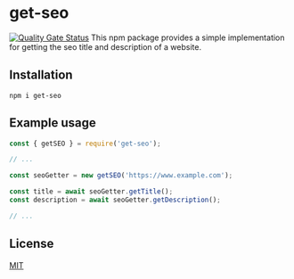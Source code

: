 # get-seo
[![Quality Gate Status](https://sonarcloud.io/api/project_badges/measure?project=maaaathis_get-seo&metric=alert_status)](https://sonarcloud.io/summary/new_code?id=maaaathis_get-seo)
This npm package provides a simple implementation for getting the seo title and description of a website.

## Installation

```shell
npm i get-seo
```

## Example usage

```javascript
const { getSEO } = require('get-seo');

// ...

const seoGetter = new getSEO('https://www.example.com');

const title = await seoGetter.getTitle();
const description = await seoGetter.getDescription();

// ...
```

## License

[MIT](https://choosealicense.com/licenses/mit/)
